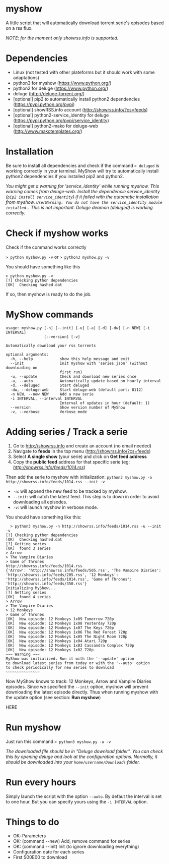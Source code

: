 # myshow
A little script that will automatically download torrent serie's episodes
based on a rss flux.

*NOTE: for the moment only showrss.info is supported.*

# Dependencies
- Linux (not tested with other plateforms but it should work with some adaptations)
- python3 for myshow (https://www.python.org/)
- python2 for deluge (https://www.python.org/)
- deluge (http://deluge-torrent.org/)
- [optional] pip2 to automatically install python2 dependencies (https://pypi.python.org/pypi)
- [optional] showRSS.info account (http://showrss.info/?cs=feeds)
- [optional] python2-service_identity for deluge (https://pypi.python.org/pypi/service_identity)
- [optional] python2-mako for deluge-web (http://www.makotemplates.org/)

# Installation
Be sure to install all dependencies and check if the command `> deluged`
is working correctly in your terminal. MyShow will try to automatically
install python2 dependencies if you installed pip2 and python2.

*You might get a warning for 'service_identity' while running myshow. This warning comes
from deluge-web. Install the dependencie service_identity (`pip2 install service_identity`)
if it failed with the automatic installation from myshow.
 `UserWarning: You do not have the service_identity module installed.`.
This is not important. Deluge deamon (deluged) is working correctly.*

# Check if myshow works
Check if the command works correctly

`> python myshow.py -v` or `> python3 myshow.py -v`

You should have something like this
```
> python myshow.py -v
[?] Checking python dependencies
[OK]  Checking hashed.dat
```

If so, then myshow is ready to do the job.

# MyShow commands
```
usage: myshow.py [-h] [--init] [-u] [-a] [-d] [-dw] [-n NEW] [-i INTERVAL]
                 [--version] [-v]

Automatically download your rss torrents

optional arguments:
  -h, --help            show this help message and exit
  --init                Init myshow with 'series.json' (without downloading on
                        first run)
  -u, --update          Check and download new series once
  -a, --auto            Automatically update based on hourly interval
  -d, --deluged         Start deluged
  -dw, --deluge-web     Start deluge-web (default port: 8112)
  -n NEW, --new NEW     Add a new serie
  -i INTERVAL, --interval INTERVAL
                        Interval of updates in hour (default: 1)
  --version             Show version number of MyShow
  -v, --verbose         Verbose mode
```

# Adding series / Track a serie

1. Go to http://showrss.info and create an account (no email needed)
2. Navigate to **feeds** in the top menu (http://showrss.info/?cs=feeds)
3. Select **A single show** (your serie) and click on **Get feed address**
4. Copy the **public feed** address for that specific serie (eg:
 *http://showrss.info/feeds/1014.rss*)

Then add the serie to myshow with initialization:
`python3 myshow.py -a http://showrss.info/feeds/1014.rss --init -v`

- `-n`: will append the new feed to be tracked by myshow.
- `--init`: will catch the latest feed. This step is to down in order to
avoid downloading all episodes.
- `-v`: will launch myshow in verbose mode.

You should have something like this:

```
  > python3 myshow.py -n http://showrss.info/feeds/1014.rss -u --init -v
[?] Checking python dependencies
[OK]  Checking hashed.dat
[?] Getting series
[OK]  found 3 series
> Arrow
> The Vampire Diaries
> Game of Thrones
http://showrss.info/feeds/1014.rss
{'Arrow': 'http://showrss.info/feeds/505.rss', 'The Vampire Diaries': 'http://showrss.info/feeds/205.rss', '12 Monkeys': 'http://showrss.info/feeds/1014.rss', 'Game of Thrones': 'http://showrss.info/feeds/350.rss'}
Initializing MyShow...
[?] Getting series
[OK]  found 4 series
> Arrow
> The Vampire Diaries
> 12 Monkeys
> Game of Thrones
[OK]  New episode: 12 Monkeys 1x09 Tomorrow 720p
[OK]  New episode: 12 Monkeys 1x08 Yesterday 720p
[OK]  New episode: 12 Monkeys 1x07 The Keys 720p
[OK]  New episode: 12 Monkeys 1x06 The Red Forest 720p
[OK]  New episode: 12 Monkeys 1x05 The Night Room 720p
[OK]  New episode: 12 Monkeys 1x04 Atari 720p
[OK]  New episode: 12 Monkeys 1x03 Cassandra Complex 720p
[OK]  New episode: 12 Monkeys 1x02 720p
~~~ Warning ~~~
MyShow was initialized. Run it with the '--update' option
to download latest series from today or with the '--auto' option
to check periodically for new series to download
~~~~~~~~~~~~~~~

```

Now MyShow knows to track: 12 Monkeys, Arrow and Vampire Diaries episodes.
Since we specified the `--init` option, myshow will prevent downloading the latest episode
directly. Thus when running myshow with the update option (see section: **Run myshow**)

HERE

# Run myshow
Just run this command
`> python3 myshow.py -u -v`

*The downloaded file should be in "Deluge download folder".
You can check this by opening deluge and look at the configuration options. Normally,
it should be downloaded into your `home/username/Downloads` folder.*

# Run every hours
Simply launch the script with the option `--auto`. By defaut the interval is set to
one hour. But you can specify yours using the `-i INTERVAL` option.


# Things to do
- OK: Parameters
- OK: (command --new) Add, remove command for series
- OK: (command --init) Init (to ignore downloading everything)
- Configuration date for each series
- First S00E00 to download


